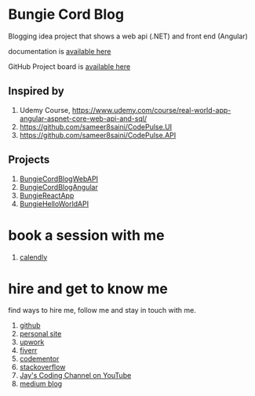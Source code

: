 # Bungie Cord Blog

Blogging idea project that shows a web api (.NET) and front end (Angular)

documentation is [available here](https://jay-study-nildana.github.io/BungieCordBlog/)

GitHub Project board is [available here](https://github.com/users/Jay-study-nildana/projects/10)

## Inspired by

1. Udemy Course, https://www.udemy.com/course/real-world-app-angular-aspnet-core-web-api-and-sql/
1. https://github.com/sameer8saini/CodePulse.UI
1. https://github.com/sameer8saini/CodePulse.API 

## Projects

1. [BungieCordBlogWebAPI](BungieCordBlogWebAPI)
1. [BungieCordBlogAngular](BungieCordBlogAngular)
1. [BungieReactApp](BungieReactApp)
1. [BungieHelloWorldAPI](BungieHelloWorldAPI)

# book a session with me

1. [calendly](https://calendly.com/jaycodingtutor/30min)

# hire and get to know me

find ways to hire me, follow me and stay in touch with me.

1. [github](https://github.com/Jay-study-nildana)
1. [personal site](https://thechalakas.com)
1. [upwork](https://www.upwork.com/fl/vijayasimhabr)
1. [fiverr](https://www.fiverr.com/jay_codeguy)
1. [codementor](https://www.codementor.io/@vijayasimhabr)
1. [stackoverflow](https://stackoverflow.com/users/5338888/jay)
1. [Jay's Coding Channel on YouTube](https://www.youtube.com/channel/UCJJVulg4J7POMdX0veuacXw/)
1. [medium blog](https://medium.com/@vijayasimhabr)
